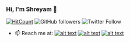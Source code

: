 ### Hi, I'm Shreyam 👋
[![HitCount](http://hits.dwyl.com/Shreyam-Saha/Shreyam-Saha.svg)](http://hits.dwyl.com/Shreyam-Saha/Shreyam-Saha)         <img alt="GitHub followers" src="https://img.shields.io/github/followers/Shreyam-Saha?label=Followers&style=social">                ![Twitter Follow](https://img.shields.io/twitter/follow/coder_panda_?style=social)



- 📫 Reach me at: [![alt text][1.1]][1]
[![alt text][2.1]][2]
[![alt text][6.1]][6]





[1.1]: http://i.imgur.com/tXSoThF.png (twitter icon with padding)
[2.1]: https://ibb.co/zbQnN8c (linkedin icon with padding)
[6.1]: http://i.imgur.com/0o48UoR.png (github icon with padding)


[1]: https://twitter.com/coder_panda_
[2]: https://www.linkedin.com/in/shreyam-saha-ab288a162/
[6]: https://github.com/Shreyam-Saha
